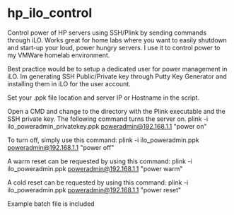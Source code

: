 # hp_ilo_control
Control power of HP servers using SSH/Plink by sending commands through iLO. Works great for home labs where you want to easily shutdown and start-up your loud, power hungry servers. I use it to control power to my VMWare homelab environment.

Best practice would be to setup a dedicated user for power management in iLO. Im generating SSH Public/Private key through Putty Key Generator and installing them in iLO for the user account.

Set your .ppk file location and server IP or Hostname in the script.

Open a CMD and change to the directory with the Plink executable and the SSH private key. The following command turns the server on.
plink -i ilo_poweradmin_privatekey.ppk poweradmin@192.168.1.1 "power on"

To turn off, simply use this command:
plink -i ilo_poweradmin.ppk poweradmin@192.168.1.1 "power off"

A warm reset can be requested by using this command:
plink -i ilo_poweradmin.ppk poweradmin@192.168.1.1 "power warm"

A cold reset can be requested by using this command:
plink -i ilo_poweradmin.ppk poweradmin@192.168.1.1 "power reset"

Example batch file is included
